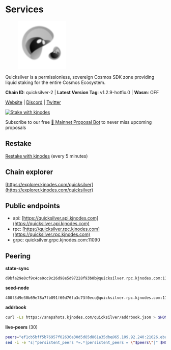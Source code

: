 # Services

<figure><img src="https://raw.githubusercontent.com/kj89/cosmos-images/main/logos/quicksilver.png" width="150" alt=""><figcaption></figcaption></figure>

Quicksilver is a permissionless, sovereign Cosmos SDK zone providing liquid staking for the entire Cosmos Ecosystem.

**Chain ID**: quicksilver-2 | **Latest Version Tag**: v1.2.9-hotfix.0 | **Wasm**: OFF

[Website](https://quicksilver.zone) | [Discord](https://discord.gg/quicksilverprotocol) | [Twitter](https://twitter.com/quicksilverzone)

[![Stake with kjnodes](https://i.ibb.co/cr44Q8j/button-stake-with-kjnodes.png)](https://restake.app/quicksilver/quickvaloper1fqfgpwdngmmay6ah7mg9y4k7ayykpzu6l3ht2m)

Subscribe to our free [🤖 Mainnet Proposal Bot](https://t.me/kjnodes_proposal_bot) to never miss upcoming proposals

## Restake

[Restake with kjnodes](https://restake.app/quicksilver/quickvaloper1fqfgpwdngmmay6ah7mg9y4k7ayykpzu6l3ht2m) (every 5 minutes)
## Chain explorer
[https://explorer.kjnodes.com/quicksilver](https://explorer.kjnodes.com/quicksilver)

## Public endpoints

* api: [https://quicksilver.api.kjnodes.com](https://quicksilver.api.kjnodes.com)
* rpc: [https://quicksilver.rpc.kjnodes.com](https://quicksilver.rpc.kjnodes.com)
* grpc: quicksilver.grpc.kjnodes.com:11090

## Peering

**state-sync**

```text
d9bfa29e0cf9c4ce0cc9c26d98e5d97228f93b0b@quicksilver.rpc.kjnodes.com:11656
```

**seed-node**

```text
400f3d9e30b69e78a7fb891f60d76fa3c73f0ecc@quicksilver.rpc.kjnodes.com:11659
```

**addrbook**
```bash
curl -Ls https://snapshots.kjnodes.com/quicksilver/addrbook.json > $HOME/.quicksilverd/config/addrbook.json
```

**live-peers** (30)
```bash
peers="ef1cb5bff5b76957f02636a30d5d85d861a35dbe@65.109.92.240:21026,ebafaa0d0087ecfc785b095d6a91a67a12eecd80@5.9.100.25:26656,0a3860f9d3c27b34910fe8660240ae55699b55c2@84.244.95.245:26656,71d1e3336f41475c3dfc247aa77a8842a24c369a@144.91.80.32:11656,96b7605dbf13dbf0df2c3ac4f076397a9f351c6b@88.98.195.228:26656,d9bfa29e0cf9c4ce0cc9c26d98e5d97228f93b0b@65.109.88.38:11656,ff2055b198685f619897058a26776b9d1b73dc3c@178.63.184.129:26656,f73ee3d2450f41bcf1b2975552cdf60a118a64c9@46.4.50.247:11656,6785dbb8a0138600e0e0faaa77baa375451b38bb@162.55.132.48:15620,e3dd956ac4081ba42ae3d038edd6d80ddf092751@198.199.90.99:26656,602700ce2ed57b2176514ec2ecbda079caa7a536@178.170.40.28:15620,e726816f42831689eab9378d5d577f1d06d25716@176.9.188.21:26656,625eeb91fcc6242798f53426540825e5b37c7670@185.144.99.16:36656,225a08945298003a397eb6a51854525948fd9a5b@162.55.245.149:2010,0a226e70ceb7a4123e66216d1ed83ef22ed8a187@185.119.118.118:2000,ebc272824924ea1a27ea3183dd0b9ba713494f83@195.3.220.136:27026,c3ec2daba16e457ca5117079f34ff49e99e7572d@65.109.94.221:35656,3bd708547317e9efd8d63d8a51c5bc32d11f4840@138.201.32.103:26056,03b3e3093b6cd33fba9f00cea6c2a560f89c61d6@195.14.6.2:26656,e1a24aaba30a8ff21e52fed92b96b36156b52e80@51.161.208.88:26656,c05c72b90e5a3d80f67e9da884a3f97b884d8ac2@65.109.112.29:26656,6f80fa3110d45fa7cf08fe7df94cf9f60da8ad4a@178.63.67.112:26656,072c61dee7f205b237aae0eca698aa4a0639d93e@95.214.54.28:26356,765aa57477e21bf94d4c41dda643f297132a1178@51.195.234.250:26656,d057145a457f3e3565926d3b385acd366f117d18@65.109.52.178:26656,8a0740d4b70629c26022db7525132da0062bf42b@194.62.99.114:26656,cbc2c7a7cd39750abee0dcd5dd2832feddbde20e@50.21.173.76:26656,185f80586290dcd53db67ebc2da1e146e291bcd6@148.251.13.186:11156,6053a39e67c6bae83430e354f53d99e160e4964b@65.109.28.177:28656,3b3c0037090a1b5ef9f7ac58ff79f33dffdd188a@65.108.231.124:15656"
sed -i -e "s|^persistent_peers *=.*|persistent_peers = \"$peers\"|" $HOME/.quicksilverd/config/config.toml
```
